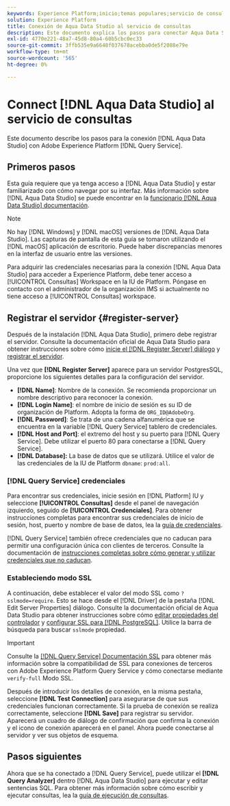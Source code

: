 ```yaml
---
keywords: Experience Platform;inicio;temas populares;servicio de consultas;servicio de consultas;Aqua Data Studio;Aqua data studio;conectarse al servicio de consultas;
solution: Experience Platform
title: Conexión de Aqua Data Studio al servicio de consultas
description: Este documento explica los pasos para conectar Aqua Data Studio con el servicio de consultas de Adobe Experience Platform.
exl-id: 4770e221-48a7-45d8-80a4-60b5cbc0ec33
source-git-commit: 3ffb535e9a6648f037678acebba0de5f2088e79e
workflow-type: tm+mt
source-wordcount: '565'
ht-degree: 0%

---
```


# Connect [!DNL Aqua Data Studio] al servicio de consultas

Este documento describe los pasos para la conexión [!DNL Aqua Data Studio] con Adobe Experience Platform [!DNL Query Service].

## Primeros pasos

Esta guía requiere que ya tenga acceso a [!DNL Aqua Data Studio] y estar familiarizado con cómo navegar por su interfaz. Más información sobre [!DNL Aqua Data Studio] se puede encontrar en la [funcionario [!DNL Aqua Data Studio] documentación](https://www.aquaclusters.com/app/home/project/public/aquadatastudio/wikibook/Documentation21.1/page/0/Aqua-Data-Studio-21-1).

>[!NOTE]
>
>No hay [!DNL Windows] y [!DNL macOS] versiones de [!DNL Aqua Data Studio]. Las capturas de pantalla de esta guía se tomaron utilizando el [!DNL macOS] aplicación de escritorio. Puede haber discrepancias menores en la interfaz de usuario entre las versiones.

Para adquirir las credenciales necesarias para la conexión [!DNL Aqua Data Studio] para acceder a Experience Platform, debe tener acceso a [!UICONTROL Consultas] Workspace en la IU de Platform. Póngase en contacto con el administrador de la organización IMS si actualmente no tiene acceso a [!UICONTROL Consultas] workspace.

## Registrar el servidor {#register-server}

Después de la instalación [!DNL Aqua Data Studio], primero debe registrar el servidor. Consulte la documentación oficial de Aqua Data Studio para obtener instrucciones sobre cómo [inicie el [!DNL Register Server] diálogo](https://www.aquaclusters.com/app/home/project/public/aquadatastudio/wikibook/Documentation18/page/81/Registering-a-Database-Server#launching_the_register_server_dialog) y [registrar el servidor](https://www.aquaclusters.com/app/home/project/public/aquadatastudio/wikibook/Documentation18/page/81/Registering-a-Database-Server#steps_to_register_a_server_in_aqua_data_studio).

Una vez que **[!DNL Register Server]** aparece para un servidor PostgresSQL, proporcione los siguientes detalles para la configuración del servidor.

- **[!DNL Name]**: Nombre de la conexión. Se recomienda proporcionar un nombre descriptivo para reconocer la conexión.
- **[!DNL Login Name]**: el nombre de inicio de sesión es su ID de organización de Platform. Adopta la forma de `ORG_ID@AdobeOrg`.
- **[!DNL Password]**: Se trata de una cadena alfanumérica que se encuentra en la variable [!DNL Query Service] tablero de credenciales.
- **[!DNL Host and Port]**: el extremo del host y su puerto para [!DNL Query Service]. Debe utilizar el puerto 80 para conectarse a [!DNL Query Service].
- **[!DNL Database]:** La base de datos que se utilizará. Utilice el valor de las credenciales de la IU de Platform `dbname`: `prod:all`.

### [!DNL Query Service] credenciales

Para encontrar sus credenciales, inicie sesión en [!DNL Platform] IU y seleccione **[!UICONTROL Consultas]** desde el panel de navegación izquierdo, seguido de **[!UICONTROL Credenciales]**. Para obtener instrucciones completas para encontrar sus credenciales de inicio de sesión, host, puerto y nombre de base de datos, lea la [guía de credenciales](../ui/credentials.md).

[!DNL Query Service] también ofrece credenciales que no caducan para permitir una configuración única con clientes de terceros. Consulte la documentación de [instrucciones completas sobre cómo generar y utilizar credenciales que no caducan](../ui/credentials.md#non-expiring-credentials).

### Estableciendo modo SSL

A continuación, debe establecer el valor del modo SSL como `?sslmode=require`. Esto se hace desde el [!DNL Driver] de la pestaña [!DNL Edit Server Properties] diálogo. Consulte la documentación oficial de Aqua Data Studio para obtener instrucciones sobre cómo [editar propiedades del controlador](https://www.aquaclusters.com/app/home/project/public/aquadatastudio/wikibook/Documentation13/page/116/PostgreSQL#drivers) y [configurar SSL para [!DNL PostgreSQL]](https://www.aquaclusters.com/app/home/project/public/aquadatastudio/wikibook/Documentation20/page/SSL-Configuration/SSL-Configuration). Utilice la barra de búsqueda para buscar `sslmode` propiedad.

>[!IMPORTANT]
>
>Consulte la [[!DNL Query Service] Documentación SSL](./ssl-modes.md) para obtener más información sobre la compatibilidad de SSL para conexiones de terceros con Adobe Experience Platform Query Service y cómo conectarse mediante `verify-full` Modo SSL.

Después de introducir los detalles de conexión, en la misma pestaña, seleccione **[!DNL Test Connection]** para asegurarse de que sus credenciales funcionan correctamente. Si la prueba de conexión se realiza correctamente, seleccione **[!DNL Save]** para registrar su servidor. Aparecerá un cuadro de diálogo de confirmación que confirma la conexión y el icono de conexión aparecerá en el panel. Ahora puede conectarse al servidor y ver sus objetos de esquema.

## Pasos siguientes

Ahora que se ha conectado a [!DNL Query Service], puede utilizar el **[!DNL Query Analyzer]** dentro [!DNL Aqua Data Studio] para ejecutar y editar sentencias SQL. Para obtener más información sobre cómo escribir y ejecutar consultas, lea la [guía de ejecución de consultas](../best-practices/writing-queries.md).
